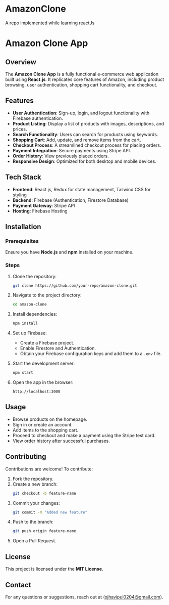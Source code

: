 # AmazonClone
A repo implemented while learning reactJs
# Amazon Clone App

## Overview
The **Amazon Clone App** is a fully functional e-commerce web application built using **React.js**. It replicates core features of Amazon, including product browsing, user authentication, shopping cart functionality, and checkout.

## Features
- **User Authentication**: Sign-up, login, and logout functionality with Firebase authentication.
- **Product Listing**: Display a list of products with images, descriptions, and prices.
- **Search Functionality**: Users can search for products using keywords.
- **Shopping Cart**: Add, update, and remove items from the cart.
- **Checkout Process**: A streamlined checkout process for placing orders.
- **Payment Integration**: Secure payments using Stripe API.
- **Order History**: View previously placed orders.
- **Responsive Design**: Optimized for both desktop and mobile devices.

## Tech Stack
- **Frontend**: React.js, Redux for state management, Tailwind CSS for styling
- **Backend**: Firebase (Authentication, Firestore Database)
- **Payment Gateway**: Stripe API
- **Hosting**: Firebase Hosting

## Installation
### Prerequisites
Ensure you have **Node.js** and **npm** installed on your machine.

### Steps
1. Clone the repository:
   ```sh
   git clone https://github.com/your-repo/amazon-clone.git
   ```
2. Navigate to the project directory:
   ```sh
   cd amazon-clone
   ```
3. Install dependencies:
   ```sh
   npm install
   ```
4. Set up Firebase:
   - Create a Firebase project.
   - Enable Firestore and Authentication.
   - Obtain your Firebase configuration keys and add them to a `.env` file.

5. Start the development server:
   ```sh
   npm start
   ```
6. Open the app in the browser:
   ```
   http://localhost:3000
   ```

## Usage
- Browse products on the homepage.
- Sign in or create an account.
- Add items to the shopping cart.
- Proceed to checkout and make a payment using the Stripe test card.
- View order history after successful purchases.

## Contributing
Contributions are welcome! To contribute:
1. Fork the repository.
2. Create a new branch:
   ```sh
   git checkout -b feature-name
   ```
3. Commit your changes:
   ```sh
   git commit -m "Added new feature"
   ```
4. Push to the branch:
   ```sh
   git push origin feature-name
   ```
5. Open a Pull Request.

## License
This project is licensed under the **MIT License**.

## Contact
For any questions or suggestions, reach out at (ojhavipul0204@gmail.com).


